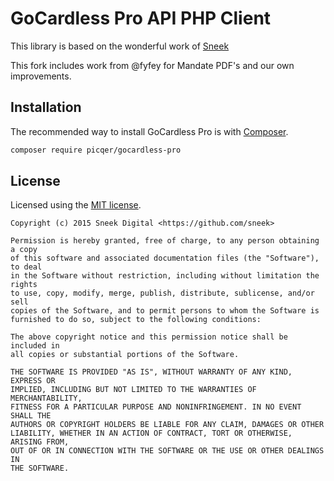 # GoCardless Pro API PHP Client

This library is based on the wonderful work of [Sneek](https://github.com/Sneek/gocardless-pro)

This fork includes work from @fyfey for Mandate PDF's and our own improvements.

## Installation

The recommended way to install GoCardless Pro is with [Composer](http://getcomposer.org).

```bash
composer require picqer/gocardless-pro
```


## License

Licensed using the [MIT license](http://opensource.org/licenses/MIT).

    Copyright (c) 2015 Sneek Digital <https://github.com/sneek>

    Permission is hereby granted, free of charge, to any person obtaining a copy
    of this software and associated documentation files (the "Software"), to deal
    in the Software without restriction, including without limitation the rights
    to use, copy, modify, merge, publish, distribute, sublicense, and/or sell
    copies of the Software, and to permit persons to whom the Software is
    furnished to do so, subject to the following conditions:

    The above copyright notice and this permission notice shall be included in
    all copies or substantial portions of the Software.

    THE SOFTWARE IS PROVIDED "AS IS", WITHOUT WARRANTY OF ANY KIND, EXPRESS OR
    IMPLIED, INCLUDING BUT NOT LIMITED TO THE WARRANTIES OF MERCHANTABILITY,
    FITNESS FOR A PARTICULAR PURPOSE AND NONINFRINGEMENT. IN NO EVENT SHALL THE
    AUTHORS OR COPYRIGHT HOLDERS BE LIABLE FOR ANY CLAIM, DAMAGES OR OTHER
    LIABILITY, WHETHER IN AN ACTION OF CONTRACT, TORT OR OTHERWISE, ARISING FROM,
    OUT OF OR IN CONNECTION WITH THE SOFTWARE OR THE USE OR OTHER DEALINGS IN
    THE SOFTWARE.
